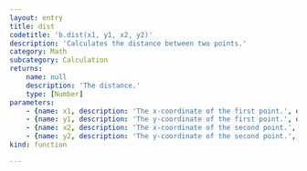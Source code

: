 ```yaml
---
layout: entry
title: dist
codetitle: 'b.dist(x1, y1, x2, y2)'
description: 'Calculates the distance between two points.'
category: Math
subcategory: Calculation
returns:
    name: null
    description: 'The distance.'
    type: [Number]
parameters:
    - {name: x1, description: 'The x-coordinate of the first point.', optional: false, type: [Number]}
    - {name: y1, description: 'The y-coordinate of the first point.', optional: false, type: [Number]}
    - {name: x2, description: 'The x-coordinate of the second point.', optional: false, type: [Number]}
    - {name: y2, description: 'The y-coordinate of the second point.', optional: false, type: [Number]}
kind: function

---
```

